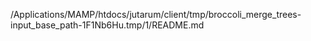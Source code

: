 /Applications/MAMP/htdocs/jutarum/client/tmp/broccoli_merge_trees-input_base_path-1F1Nb6Hu.tmp/1/README.md
